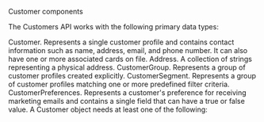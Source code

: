 Customer components 


The Customers API works with the following primary data types:

Customer. Represents a single customer profile and contains contact information such as name, address, email, and phone number. It can also have one or more associated cards on file.
Address. A collection of strings representing a physical address.
CustomerGroup. Represents a group of customer profiles created explicitly.
CustomerSegment. Represents a group of customer profiles matching one or more predefined filter criteria.
CustomerPreferences. Represents a customer's preference for receiving marketing emails and contains a single field that can have a true or false value.
A Customer object needs at least one of the following:

